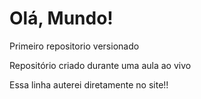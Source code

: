 # Olá, Mundo!
 Primeiro repositorio versionado

 Repositório criado durante uma aula ao vivo
 
 Essa linha auterei diretamente no site!!
